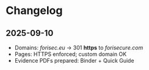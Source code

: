 # Changelog

## 2025-09-10
- Domains: *forisec.eu* → 301 **https** to *forisecure.com*
- Pages: HTTPS enforced; custom domain OK
- Evidence PDFs prepared: Binder + Quick Guide
